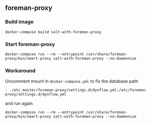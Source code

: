 ## foreman-proxy

### Build image

```
docker-compose build salt-with-foreman-proxy
```

### Start foreman-proxy

```
docker-compose run --rm --entrypoint /usr/share/foreman-proxy/bin/smart-proxy salt-with-foreman-proxy --no-daemonize
```

### Workaround

Uncomment mount in `docker-compose.yml` to fix the database path

```
- ./etc_master/foreman-proxy/settings.d/dynflow.yml:/etc/foreman-proxy/settings.d/dynflow.yml
```

and run again

```
docker-compose run --rm --entrypoint /usr/share/foreman-proxy/bin/smart-proxy salt-with-foreman-proxy --no-daemonize
```
